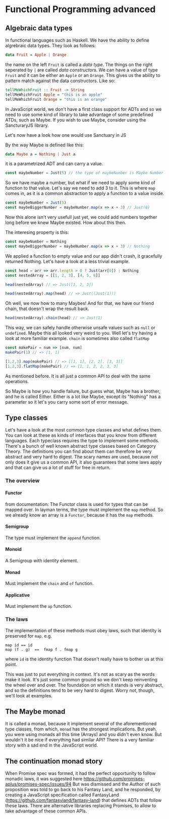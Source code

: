 # Functional Programming advanced
## Algebraic data types
In functional languages such as Haskell. We have the ability to define algrebraic data types.
They look as follows:
```hs
data Fruit = Apple | Orange
```
the name on the left `Fruit` is called a *data type*. The things on the right seperated by `|` are called *data constructors*.
We can have a value of type `Fruit` and it can be either an `Apple` or an `Orange`.
This gives us the ability to pattern match against the data constructors. Like so:
```hs
tellMeWhichFruit :: Fruit -> String
tellMeWhichFruit Apple = "this is an apple"
tellMeWhichFruit Orange = "this is an orange"
```

In JavaScript world, we don't have a first class support for ADTs and so we need to use some kind of library to take advantage of some predefined ATDs, such as Maybe. If you wish to use Maybe, consider using the SancturaryJS library.

Let's now have a look how one would use Sanctuary in JS

By the way Maybe is defined like this:
```hs
data Maybe a = Nothing | Just a
```
it is a parametrized ADT and can carry a value.
```js
const maybeNumber = Just(5) // the type of maybeNumber is Maybe Number
```
So we have maybe a number, but what if we need to apply some kind of function to that value. Let's say we need to add 3 to it. This is where `map` comes in, as it is a common abstraction to apply a function to a value inside.
```js
const maybeNumber = Just(5)
const maybeBiggerNumber = maybeNumber.map(x => x + 3) // Just(8)
```
Now this alone isn't very usefull just yet, we could add numbers together long before we knew Maybe existed. How about this then.

The interesing property is this:
```js
const maybeNumber = Nothing
const maybeBiggerNumber = maybeNumber.map(x => x + 3) // Nothing
```
We applied a function to empty value and our app didn't crash, it gracefully returned Nothing.
Let's have a look at a less trivial example.
```js
const head = arr => arr.length > 0 ? Just(arr[0]) : Nothing
const nestedArray = [[1, 2, 3], [4, 5, 6]]

head(nestedArray) // => Just([1, 2, 3])

head(nestedArray).map(head) // => Just((Just(1)))
```
Oh well, we now how to many Maybes! And for that, we have our friend chain, that doesn't wrap the result back.
```js
head(nestedArray).chain(head) // => Just(1)
```
This way, we can safely handle otherwise unsafe values such as `null` or `undefined`.
Maybe this all looked very weird to you. Well let's try having a look at more familiar example. `chain` is sometimes also called `flatMap`
```js
const makePair = num => [num, num]
makePair(1) // => [1, 1]

[1,2,3].map(makePair) // => [[1, 1], [2, 2], [3, 3]]
[1,2,3].flatMap(makePair) // => [1, 1, 2, 2, 3, 3]
```
As mentioned before. It is all just a common API to deal with the same operations.

So Maybe is how you handle failure, but guess what, Maybe has a brother, and he is called Either. Either is a lot like Maybe, except its "Nothing" has a parameter so it let's you carry some sort of error message.

## Type classes
Let's have a look at the most common type classes and what defines them.
You can look at these as kinds of interfaces that you know from different languages. Each typeclass requires the type to implement some methods.
There's a bunch of well known abstract type classes based on Category Theory.
The definitions you can find about them can therefore be very abstract and very hard to digest. The scary names are used, because not only does it give us a common API, it also guarantees that some laws apply and that can give us a lot of stuff for free in return.

### The overview
#### Functor
from documentation: The Functor class is used for types that can be mapped over.
In layman terms, the type must implement the `map` method.
So we already know an array is a `Functor`, because it has the `map` methods.

#### Semigroup
The type must implement the `append` function.

#### Monoid
A Semigroup with identity element.

#### Monad
Must implement the `chain` and `of` function.

#### Applicative
Must implement the `ap` function.

### The laws
The implementation of these methods must obey laws, such that identity is preserved for `map`.
e.g.
```
map id == id
map (f . g)  ==  fmap f . fmap g
```
where `id` is the identity function
That doesn't really have to bother us at this point.

This was just to put everything in context. It's not as scary as the words make it look. It's just some common ground so we don't keep reinventing the wheel over and over. The foundation on which it stands is very abstract, and so the definitions tend to be very hard to digest. Worry not, though, we'll look at examples.

## The Maybe monad
It is called a monad, because it implement several of the aforementioned type classes, from which, `monad` has the strongest implications.
But yeah, you were using monads all this time (Arrays) and you didn't even know. But wouldn't it be nice if everything had similar API?
There is a very familiar story with a sad end in the JavaScript world.

## The continuation monad story
When Promise spec was formed, it had the perfect opportunity to follow monadic laws, it was suggested here
https://github.com/promises-aplus/promises-spec/issues/94
But was dismissed and the Author of such proposition was told to go back to his Fantasy Land, and he responded, by creating a JavaScript specification called FantasyLand (https://github.com/fantasyland/fantasy-land) that defines ADTs that follow these laws.
There are alternative libraries replacing Promises, to allow to take advantage of these common APIs.

